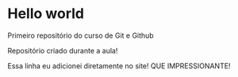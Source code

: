 # Hello world
 Primeiro repositório do curso de Git e Github

Repositório criado durante a aula!

Essa linha eu adicionei diretamente no site! QUE IMPRESSIONANTE!
